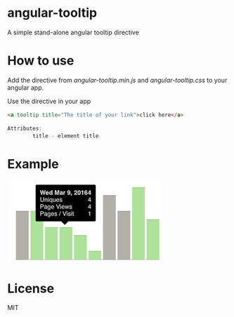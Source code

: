 # angular-tooltip
A simple stand-alone angular tooltip directive

# How to use
Add the directive from *angular-tooltip.min.js* and *angular-tooltip.css* to your angular app.

Use the directive in your app
```html
<a tooltip title="The title of your link">click here</a>
```

```js
Attributes:
		title - element title
```

# Example
![example](screen-1.png)

# License
MIT
